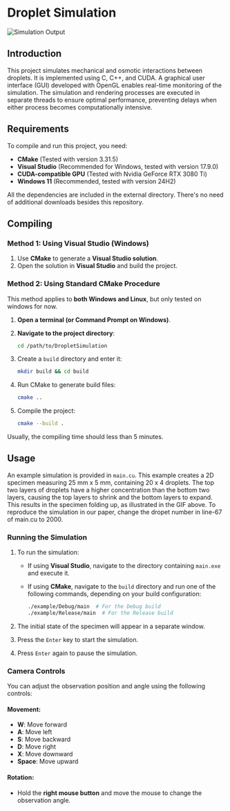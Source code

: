 # Droplet Simulation

![Simulation Output](results/output_20250121_1632.gif)

## Introduction
This project simulates mechanical and osmotic interactions between droplets. It is implemented using C, C++, and CUDA. A graphical user interface (GUI) developed with OpenGL enables real-time monitoring of the simulation. The simulation and rendering processes are executed in separate threads to ensure optimal performance, preventing delays when either process becomes computationally intensive.

## Requirements
To compile and run this project, you need:
- **CMake** (Tested with version 3.31.5)
- **Visual Studio** (Recommended for Windows, tested with version 17.9.0)
- **CUDA-compatible GPU** (Tested with Nvidia GeForce RTX 3080 Ti)
- **Windows 11** (Recommended, tested with version 24H2)

All the dependencies are included in the external directory. There's no need of additional downloads besides this repository.

## Compiling
### **Method 1: Using Visual Studio (Windows)**
1. Use **CMake** to generate a **Visual Studio solution**.
2. Open the solution in **Visual Studio** and build the project.
### **Method 2: Using Standard CMake Procedure**
This method applies to **both Windows and Linux**, but only tested on windows for now.
1. **Open a terminal (or Command Prompt on Windows)**.
2. **Navigate to the project directory**:
   
   ```sh
   cd /path/to/DropletSimulation
   
3. Create a `build` directory and enter it:
   
   ```sh
   mkdir build && cd build
   
4. Run CMake to generate build files:
   
   ```sh
   cmake ..
   
5. Compile the project:
   
   ```sh
   cmake --build .
   
Usually, the compiling time should less than 5 minutes.

## Usage
An example simulation is provided in `main.cu`. This example creates a 2D specimen measuring 25 mm x 5 mm, containing 20 x 4 droplets. The top two layers of droplets have a higher concentration than the bottom two layers, causing the top layers to shrink and the bottom layers to expand. This results in the specimen folding up, as illustrated in the GIF above. To reproduce the simulation in our paper, change the dropet number in line-67 of main.cu to 2000.

### Running the Simulation
1. To run the simulation:  
   - If using **Visual Studio**, navigate to the directory containing `main.exe` and execute it.  
   - If using **CMake**, navigate to the `build` directory and run one of the following commands, depending on your build configuration:
     
     ```sh
     ./example/Debug/main  # For the Debug build  
     ./example/Release/main  # For the Release build  
     ```

2. The initial state of the specimen will appear in a separate window.  
3. Press the `Enter` key to start the simulation.  
4. Press `Enter` again to pause the simulation. 

### Camera Controls
You can adjust the observation position and angle using the following controls:

#### Movement:
- **W**: Move forward
- **A**: Move left
- **S**: Move backward
- **D**: Move right
- **X**: Move downward
- **Space**: Move upward

#### Rotation:
- Hold the **right mouse button** and move the mouse to change the observation angle.
